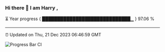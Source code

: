 ### Hi there 👋 I am Harry , 

⏳ Year progress { █████████████████████████████▁ } 97.06 %

---

⏰ Updated on Thu, 21 Dec 2023 06:46:59 GMT

![Progress Bar CI](https://github.com/duykhang68/duykhang68/workflows/Progress%20Bar%20CI/badge.svg)
